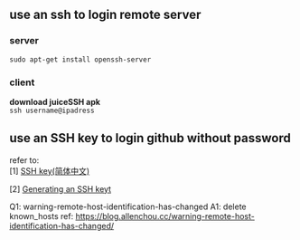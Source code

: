## use an ssh to login remote server
### server
`sudo apt-get install openssh-server `  
### client
**download juiceSSH apk**  
`ssh username@ipadress`


## use an SSH key to login github without password

refer to:  
[1] [SSH key(简体中文)](https://wiki.archlinux.org/index.php/SSH_keys_(%E7%AE%80%E4%BD%93%E4%B8%AD%E6%96%87))  

[2] [Generating an SSH keyt](https://help.github.com/articles/generating-an-ssh-key/)  

Q1: warning-remote-host-identification-has-changed
A1: delete known_hosts
ref: https://blog.allenchou.cc/warning-remote-host-identification-has-changed/
